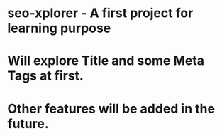 # seo-xplorer - A first project for learning purpose
#
# Will explore Title and some Meta Tags at first.
#
# Other features will be added in the future.
